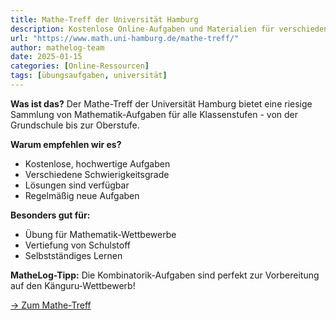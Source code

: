 ```yaml
---
title: Mathe-Treff der Universität Hamburg
description: Kostenlose Online-Aufgaben und Materialien für verschiedene Klassenstufen
url: "https://www.math.uni-hamburg.de/mathe-treff/"
author: mathelog-team
date: 2025-01-15
categories: [Online-Ressourcen]
tags: [übungsaufgaben, universität]
---
```


**Was ist das?**
Der Mathe-Treff der Universität Hamburg bietet eine riesige Sammlung von Mathematik-Aufgaben für alle Klassenstufen - von der Grundschule bis zur Oberstufe.

**Warum empfehlen wir es?**
- Kostenlose, hochwertige Aufgaben
- Verschiedene Schwierigkeitsgrade
- Lösungen sind verfügbar
- Regelmäßig neue Aufgaben

**Besonders gut für:**
- Übung für Mathematik-Wettbewerbe
- Vertiefung von Schulstoff  
- Selbstständiges Lernen

**MatheLog-Tipp:** Die Kombinatorik-Aufgaben sind perfekt zur Vorbereitung auf den Känguru-Wettbewerb!

[→ Zum Mathe-Treff](https://www.math.uni-hamburg.de/mathe-treff/)
